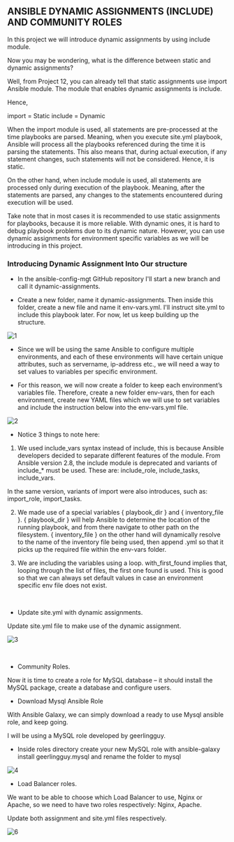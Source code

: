 
## ANSIBLE DYNAMIC ASSIGNMENTS (INCLUDE) AND COMMUNITY ROLES


In this project we will introduce dynamic assignments by using include module.

Now you may be wondering, what is the difference between static and dynamic assignments?

Well, from Project 12, you can already tell that static assignments use import Ansible module. The module that enables dynamic assignments is include.

Hence,

import = Static
include = Dynamic

When the import module is used, all statements are pre-processed at the time playbooks are parsed. Meaning, when you execute site.yml playbook, Ansible will process all the playbooks referenced during the time it is parsing the statements. This also means that, during actual execution, if any statement changes, such statements will not be considered. Hence, it is static.

On the other hand, when include module is used, all statements are processed only during execution of the playbook. Meaning, after the statements are parsed, any changes to the statements encountered during execution will be used.

Take note that in most cases it is recommended to use static assignments for playbooks, because it is more reliable. With dynamic ones, it is hard to debug playbook problems due to its dynamic nature. However, you can use dynamic assignments for environment specific variables as we will be introducing in this project.


### Introducing Dynamic Assignment Into Our structure


- In the ansible-config-mgt GitHub repository I'll start a new branch and call it dynamic-assignments.

- Create a new folder, name it dynamic-assignments. Then inside this folder, create a new file and name it env-vars.yml. I'll instruct site.yml to include this playbook later. For now, let us keep building up the structure.


![1](https://user-images.githubusercontent.com/93729559/168986922-7987cfad-35a3-4cb5-a5bd-05ce97285607.png)


- Since we will be using the same Ansible to configure multiple environments, and each of these environments will have certain unique attributes, such as servername, ip-address etc., we will need a way to set values to variables per specific environment.

- For this reason, we will now create a folder to keep each environment’s variables file. Therefore, create a new folder env-vars, then for each environment, create new YAML files which we will use to set variables and include the instruction below into the env-vars.yml file.



![2](https://user-images.githubusercontent.com/93729559/168986934-985b8ed5-4842-4235-9212-b078d94eccd7.png)
<br>


- Notice 3 things to note here:

1. We used include_vars syntax instead of include, this is because Ansible developers decided to separate different features of the module. From Ansible version 2.8, the include module is deprecated and variants of include_* must be used. These are: include_role, include_tasks, include_vars.

In the same version, variants of import were also introduces, such as: import_role, import_tasks.

2. We made use of a special variables { playbook_dir } and { inventory_file }. { playbook_dir } will help Ansible to determine the location of the running playbook, and from there navigate to other path on the filesystem. { inventory_file } on the other hand will dynamically resolve to the name of the inventory file being used, then append .yml so that it picks up the required file within the env-vars folder.

3. We are including the variables using a loop. with_first_found implies that, looping through the list of files, the first one found is used. This is good so that we can always set default values in case an environment specific env file does not exist.



<br>

- Update site.yml with dynamic assignments.

 Update site.yml file to make use of the dynamic assignment.
 
 
 ![3](https://user-images.githubusercontent.com/93729559/168990113-2efaf789-5832-4429-ae22-ef9b997c82df.png)



 
 <br>
 
- Community Roles.

Now it is time to create a role for MySQL database – it should install the MySQL package, create a database and configure users.

- Download Mysql Ansible Role

With Ansible Galaxy, we can simply download a ready to use Mysql ansible role, and keep going.

I will be using a MySQL role developed by geerlingguy.

- Inside roles directory create your new MySQL role with ansible-galaxy install geerlingguy.mysql and rename the folder to mysql
 
 
![4](https://user-images.githubusercontent.com/93729559/168995140-d510f833-6aca-42c3-98ca-d6a91f2d3058.png)



- Load Balancer roles.

We want to be able to choose which Load Balancer to use, Nginx or Apache, so we need to have two roles respectively: Nginx, Apache.

Update both assignment and site.yml files respectively.


![6](https://user-images.githubusercontent.com/93729559/169015386-93c03ba0-c05d-46fb-a363-831a9f112e10.png)









































